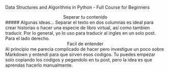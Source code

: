 Data Structures and Algorithms in Python - Full Course for Beginners

<div>
<div class="pull-left">
<center>Seperar tu contenido </center>
    ##### Algunas ideas...
    Separar el texto en dos columnas es ideal para crear historias o hacer una especie de libro virtual, así como tambien traducir. Por lo general, yo lo uso para traducir al ingles en un solo post.
</div>

<div class="pull-right">   Para el lado derecho.
<center>Facil de entender</center>
    Al principio me parecia complicado de hacer pero investigue un poco sobre Markdown y entendí para que sirven esos codigos.
    Tu puedes empezar solo copiando los codigos y pegandolo en tu post, pero la idea es que aprendas hacerlo manualmente.
</div>

</div>